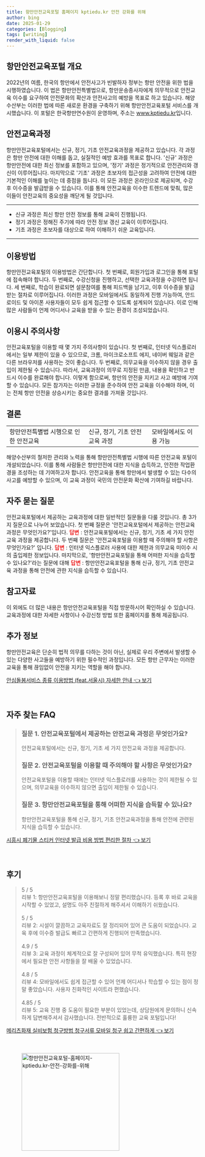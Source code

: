 ```yaml
---
title: 항만안전교육포털 홈페이지 kptiedu.kr 안전 강화를 위해
author: bing
date: 2025-01-29
categories: [Blogging]
tags: [writing]
render_with_liquid: false
---
```



<h2 id='항만안전교육포털 개요'>항만안전교육포털 개요</h2>

<p>2022년의 여름, 한국의 항만에서 안전사고가 빈발하자 정부는 항만 안전을 위한 법을 시행하였습니다. 이 법은 항만안전특별법으로, 항만운송종사자에게 의무적으로 안전교육 이수를 요구하여 안전문화의 확산과 안전사고의 예방을 목표로 하고 있습니다. 해양수산부는 이러한 법에 따른 새로운 환경을 구축하기 위해 항만안전교육포털 서비스를 개시했습니다. 이 포털은 한국항만연수원이 운영하며, 주소는 <a href="https://www.kptiedu.kr">www.kptiedu.kr</a>입니다.</p>

<h2 id='안전교육과정'>안전교육과정</h2>

<p>항만안전교육포털에서는 신규, 정기, 기초 안전교육과정을 제공하고 있습니다. 각 과정은 항만 안전에 대한 이해를 돕고, 실질적인 예방 효과를 목표로 합니다. '신규' 과정은 항만안전에 대한 최신 정보를 포함하고 있으며, '정기' 과정은 정기적으로 안전관리와 갱신이 이루어집니다. 마지막으로 '기초' 과정은 초보자의 접근성을 고려하여 안전에 대한 기본적인 이해를 높이는 데 중점을 둡니다. 이 모든 과정은 온라인으로 제공되며, 수강 후 이수증을 발급받을 수 있습니다. 이를 통해 안전교육을 이수한 트렌드에 맞춰, 많은 이들이 안전교육의 중요성을 깨닫게 될 것입니다.</p>

<hr />

<ul>
    <li>신규 과정은 최신 항만 안전 정보를 통해 교육이 진행됩니다.</li>
    <li>정기 과정은 정해진 주기에 따라 안전 정보 갱신 교육이 이루어집니다.</li>
    <li>기초 과정은 초보자를 대상으로 하여 이해하기 쉬운 교육입니다.</li>
</ul>

<hr />

<h2 id='이용방법'>이용방법</h2>

<p>항만안전교육포털의 이용방법은 간단합니다. 첫 번째로, 회원가입과 로그인을 통해 포털에 접속해야 합니다. 두 번째로, 수강신청을 진행하고, 선택한 교육과정을 수강하면 됩니다. 세 번째로, 학습이 완료되면 설문참여를 통해 피드백을 남기고, 이후 이수증을 발급받는 절차로 이루어집니다. 이러한 과정은 모바일에서도 동일하게 진행 가능하여, 안드로이드 및 아이폰 사용자들이 모두 쉽게 접근할 수 있도록 설계되어 있습니다. 이로 인해 많은 사람들이 언제 어디서나 교육을 받을 수 있는 환경이 조성되었습니다.</p>

<h2 id='이용시 주의사항'>이용시 주의사항</h2>

<p>안전교육포털을 이용할 때 몇 가지 주의사항이 있습니다. 첫 번째로, 인터넷 익스플로러에서는 일부 제한이 있을 수 있으므로, 크롬, 마이크로소프트 에지, 네이버 웨일과 같은 다른 브라우저를 사용하는 것이 좋습니다. 두 번째로, 의무교육을 이수하지 않을 경우 출입이 제한될 수 있습니다. 따라서, 교육과정이 의무로 지정된 만큼, 내용을 확인하고 반드시 이수를 완료해야 합니다. 이렇게 함으로써, 항만의 안전을 지키고 사고 예방에 기여할 수 있습니다. 모든 참가자는 이러한 규정을 준수하여 안전 교육을 이수해야 하며, 이는 전체 항만 안전을 상승시키는 중요한 결과를 가져올 것입니다.</p>

<h2 id='결론'>결론</h2>

<table>
    <tr>
        <td>항만안전특별법 시행으로 인한 안전교육</td>
        <td>신규, 정기, 기초 안전교육 과정</td>
        <td>모바일에서도 이용 가능</td>
    </tr>
</table>

<p>해양수산부의 철저한 관리와 노력을 통해 항만안전특별법 시행에 따른 안전교육 포털이 개설되었습니다. 이를 통해 사람들은 항만안전에 대한 지식을 습득하고, 안전한 작업환경을 조성하는 데 기여하고자 합니다. 안전교육을 통해 항만에서 발생할 수 있는 다수의 사고를 예방할 수 있으며, 이 교육 과정이 국민의 안전문화 확산에 기여하길 바랍니다.</p>

<h2 id='자주 묻는 질문'>자주 묻는 질문</h2>

<p>안전교육포털에서 제공하는 교육과정에 대한 일반적인 질문들을 다룰 것입니다. 총 3가지 질문으로 나누어 보았습니다. 첫 번째 질문은 '안전교육포털에서 제공하는 안전교육 과정은 무엇인가요?'입니다. <b><span style="color: #ee2323;">답변</span></b> : 안전교육포털에서는 신규, 정기, 기초 세 가지 안전교육 과정을 제공합니다. 두 번째 질문은 '안전교육포털을 이용할 때 주의해야 할 사항은 무엇인가요?' 입니다. <b><span style="color: #ee2323;">답변</span></b> : 인터넷 익스플로러 사용에 대한 제한과 의무교육 미이수 시의 출입제한 정보입니다. 마지막으로, '항만안전교육포털을 통해 어떠한 지식을 습득할 수 있나요?'라는 질문에 대해 <b><span style="color: #ee2323;">답변</span></b> : 항만안전교육포털을 통해 신규, 정기, 기초 안전교육 과정을 통해 안전에 관한 지식을 습득할 수 있습니다.</p>

<h2 id='참고자료'>참고자료</h2>

<p>이 외에도 더 많은 내용은 항만안전교육포털을 직접 방문하시어 확인하실 수 있습니다. 교육과정에 대한 자세한 사항이나 수강신청 방법 또한 홈페이지를 통해 제공됩니다.</p>

<h2 id='추가 정보'>추가 정보</h2>

<p>항만안전교육은 단순히 법적 의무를 다하는 것이 아닌, 실제로 우리 주변에서 발생할 수 있는 다양한 사고들을 예방하기 위한 필수적인 과정입니다. 모든 항만 근무자는 이러한 교육을 통해 끊임없이 안전을 지키는 역할을 해야 합니다.</p>


<p><a class="click-button" title="안심돌봄서비스 종류 이용방법 (feat.서울시) 자세한 안내" href="https://yellowplanner.github.io/posts/%EC%95%88%EC%8B%AC%EB%8F%8C%EB%B4%84%EC%84%9C%EB%B9%84%EC%8A%A4-%EC%A2%85%EB%A5%98-%EC%9D%B4%EC%9A%A9%EB%B0%A9%EB%B2%95-(feat.%EC%84%9C%EC%9A%B8%EC%8B%9C)-%EC%9E%90%EC%84%B8%ED%95%9C-%EC%95%88%EB%82%B4/" rel="dofollow">안심돌봄서비스 종류 이용방법 (feat.서울시) 자세한 안내 👈 보기</a></p><br>
<h2 id='자주_찾는_FAQ'>자주 찾는 FAQ</h2>
<div itemscope="" itemtype="https://schema.org/FAQPage"> 
<blockquote> 
<div itemscope="" itemprop="mainEntity" itemtype="https://schema.org/Question"> 
<h3 itemprop="name">질문 1. 안전교육포털에서 제공하는 안전교육 과정은 무엇인가요?</h3> 
<div itemscope="" itemprop="acceptedAnswer" itemtype="https://schema.org/Answer"> 
<span itemprop="text"> 
<p>안전교육포털에서는 신규, 정기, 기초 세 가지 안전교육 과정을 제공합니다.</p> 
</span> 
</div> 
</div> 
<div itemscope="" itemprop="mainEntity" itemtype="https://schema.org/Question"> 
<h3 itemprop="name">질문 2. 안전교육포털을 이용할 때 주의해야 할 사항은 무엇인가요?</h3> 
<div itemscope="" itemprop="acceptedAnswer" itemtype="https://schema.org/Answer"> 
<span itemprop="text"> 
<p>안전교육포털을 이용할 때에는 인터넷 익스플로러를 사용하는 것이 제한될 수 있으며, 의무교육을 이수하지 않으면 출입이 제한될 수 있습니다.</p> 
</span> 
</div> 
</div> 
<div itemscope="" itemprop="mainEntity" itemtype="https://schema.org/Question"> 
<h3 itemprop="name">질문 3. 항만안전교육포털을 통해 어떠한 지식을 습득할 수 있나요?</h3> 
<div itemscope="" itemprop="acceptedAnswer" itemtype="https://schema.org/Answer"> 
<span itemprop="text"> 
<p>항만안전교육포털을 통해 신규, 정기, 기초 안전교육과정을 통해 안전에 관련된 지식을 습득할 수 있습니다.</p> 
</span> 
</div> 
</div> 
</blockquote> 
</div>
<p><a class="click-button" title="시흥시 폐기물 스티커 인터넷 발급 비용 방법 편리한 절차" href="https://yellowplanner.github.io/posts/%EC%8B%9C%ED%9D%A5%EC%8B%9C-%ED%8F%90%EA%B8%B0%EB%AC%BC-%EC%8A%A4%ED%8B%B0%EC%BB%A4-%EC%9D%B8%ED%84%B0%EB%84%B7-%EB%B0%9C%EA%B8%89-%EB%B9%84%EC%9A%A9-%EB%B0%A9%EB%B2%95-%ED%8E%B8%EB%A6%AC%ED%95%9C-%EC%A0%88%EC%B0%A8/" rel="dofollow">시흥시 폐기물 스티커 인터넷 발급 비용 방법 편리한 절차 👈 보기</a></p><br>
<h2 id='후기'>후기</h2>
<div itemscope itemtype="https://schema.org/Product">
  <blockquote>
  <div itemprop="review" itemscope itemtype="https://schema.org/Review">
      <div itemprop="reviewRating" itemscope itemtype="https://schema.org/Rating"> <span itemprop="ratingValue">5</span> / <span itemprop="bestRating">5</span> </div>
      <span itemprop="reviewBody">리뷰 1: 항만안전교육포털을 이용해보니 정말 편리했습니다. 등록 후 바로 교육을 시작할 수 있었고, 설명도 아주 친절하게 해주셔서 이해하기 쉬웠습니다.</span>
  </div>
  <br>
  <div itemprop="review" itemscope itemtype="https://schema.org/Review">
      <div itemprop="reviewRating" itemscope itemtype="https://schema.org/Rating"> <span itemprop="ratingValue">5</span> / <span itemprop="bestRating">5</span> </div>
      <span itemprop="reviewBody">리뷰 2: 시설이 깔끔하고 교육자료도 잘 정리되어 있어 큰 도움이 되었습니다. 교육 후에 이수증 발급도 빠르고 간편하게 진행되어 만족했습니다.</span>
  </div>
  <br>
  <div itemprop="review" itemscope itemtype="https://schema.org/Review">
      <div itemprop="reviewRating" itemscope itemtype="https://schema.org/Rating"> <span itemprop="ratingValue">4.9</span> / <span itemprop="bestRating">5</span> </div>
      <span itemprop="reviewBody">리뷰 3: 교육 과정이 체계적으로 잘 구성되어 있어 무척 유익했습니다. 특히 현장에서 필요한 안전 사항들을 잘 배울 수 있었습니다.</span>
  </div>
  <br>
  <div itemprop="review" itemscope itemtype="https://schema.org/Review">
      <div itemprop="reviewRating" itemscope itemtype="https://schema.org/Rating"> <span itemprop="ratingValue">4.8</span> / <span itemprop="bestRating">5</span> </div>
      <span itemprop="reviewBody">리뷰 4: 모바일에서도 쉽게 접근할 수 있어 언제 어디서나 학습할 수 있는 점이 정말 좋았습니다. 사용자 친화적인 사이트라 편했습니다.</span>
  </div>
  <br>
  <div itemprop="review" itemscope itemtype="https://schema.org/Review">
      <div itemprop="reviewRating" itemscope itemtype="https://schema.org/Rating"> <span itemprop="ratingValue">4.85</span> / <span itemprop="bestRating">5</span> </div>
      <span itemprop="reviewBody">리뷰 5: 교육 진행 중 도움이 필요한 부분이 있었는데, 상담원에게 문의하니 신속하게 답변해주셔서 감사했습니다. 전반적으로 훌륭한 교육 포털입니다!</span>
  </div>
  </blockquote>
</div>
<p><a class="click-button" title="메리츠화재 실비보험 청구방법 청구서류 모바일 청구 쉽고 간편하게" href="https://yellowplanner.github.io/posts/%EB%A9%94%EB%A6%AC%EC%B8%A0%ED%99%94%EC%9E%AC-%EC%8B%A4%EB%B9%84%EB%B3%B4%ED%97%98-%EC%B2%AD%EA%B5%AC%EB%B0%A9%EB%B2%95-%EC%B2%AD%EA%B5%AC%EC%84%9C%EB%A5%98-%EB%AA%A8%EB%B0%94%EC%9D%BC-%EC%B2%AD%EA%B5%AC-%EC%89%BD%EA%B3%A0-%EA%B0%84%ED%8E%B8%ED%95%98%EA%B2%8C/" rel="dofollow">메리츠화재 실비보험 청구방법 청구서류 모바일 청구 쉽고 간편하게 👈 보기</a></p><br>
<figure class="image"><img src="https://yellowplanner.github.io/assets/img/thumbnail/항만안전교육포털-홈페이지-kptiedu.kr-안전-강화를-위해.webp" alt="항만안전교육포털-홈페이지-kptiedu.kr-안전-강화를-위해" width="256" height="256"></figure>